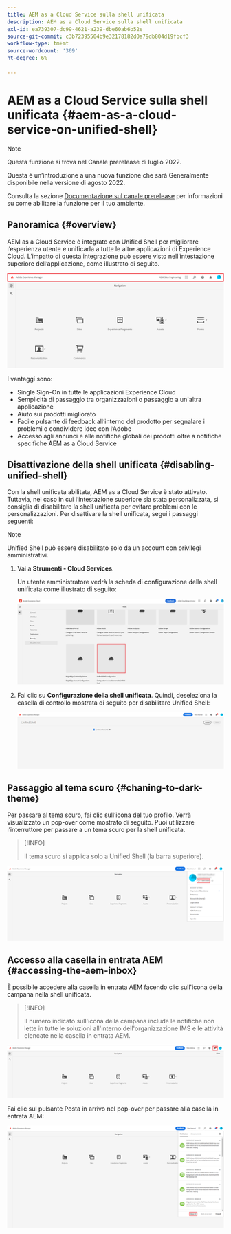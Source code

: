 ```yaml
---
title: AEM as a Cloud Service sulla shell unificata
description: AEM as a Cloud Service sulla shell unificata
exl-id: ea739307-dc99-4621-a239-dbe60ab6b52e
source-git-commit: c3b72395504b9e32178182d0a79db804d19fbcf3
workflow-type: tm+mt
source-wordcount: '369'
ht-degree: 6%

---
```


# AEM as a Cloud Service sulla shell unificata {#aem-as-a-cloud-service-on-unified-shell}

>[!NOTE]
>Questa funzione si trova nel Canale prerelease di luglio 2022.
>
>Questa è un’introduzione a una nuova funzione che sarà Generalmente disponibile nella versione di agosto 2022.
>
>Consulta la sezione [Documentazione sul canale prerelease](/help/release-notes/prerelease.md#enable-prerelease) per informazioni su come abilitare la funzione per il tuo ambiente.

## Panoramica {#overview}

AEM as a Cloud Service è integrato con Unified Shell per migliorare l’esperienza utente e unificarla a tutte le altre applicazioni di Experience Cloud. L’impatto di questa integrazione può essere visto nell’intestazione superiore dell’applicazione, come illustrato di seguito.

![immagine](/help/overview/assets/unifiedshell1.png)

I vantaggi sono:

* Single Sign-On in tutte le applicazioni Experience Cloud
* Semplicità di passaggio tra organizzazioni o passaggio a un&#39;altra applicazione
* Aiuto sui prodotti migliorato
* Facile pulsante di feedback all’interno del prodotto per segnalare i problemi o condividere idee con l’Adobe
* Accesso agli annunci e alle notifiche globali dei prodotti oltre a notifiche specifiche AEM as a Cloud Service

## Disattivazione della shell unificata {#disabling-unified-shell}

Con la shell unificata abilitata, AEM as a Cloud Service è stato attivato. Tuttavia, nel caso in cui l’intestazione superiore sia stata personalizzata, si consiglia di disabilitare la shell unificata per evitare problemi con le personalizzazioni. Per disattivare la shell unificata, segui i passaggi seguenti:

>[!NOTE]
>Unified Shell può essere disabilitato solo da un account con privilegi amministrativi.

1. Vai a **Strumenti - Cloud Services**.

   Un utente amministratore vedrà la scheda di configurazione della shell unificata come illustrato di seguito:

   ![immagine](/help/overview/assets/unifiedshell2.png)

1. Fai clic su **Configurazione della shell unificata**. Quindi, deseleziona la casella di controllo mostrata di seguito per disabilitare Unified Shell:

   ![immagine](/help/overview/assets/unifiedshell3.png)

## Passaggio al tema scuro {#chaning-to-dark-theme}

Per passare al tema scuro, fai clic sull’icona del tuo profilo. Verrà visualizzato un pop-over come mostrato di seguito. Puoi utilizzare l’interruttore per passare a un tema scuro per la shell unificata.

>[!INFO]
>
>Il tema scuro si applica solo a Unified Shell (la barra superiore).

![immagine](/help/overview/assets/unifiedshell4.png)

## Accesso alla casella in entrata AEM {#accessing-the-aem-inbox}

È possibile accedere alla casella in entrata AEM facendo clic sull&#39;icona della campana nella shell unificata.

>[!INFO]
>
> Il numero indicato sull&#39;icona della campana include le notifiche non lette in tutte le soluzioni all&#39;interno dell&#39;organizzazione IMS e le attività elencate nella casella in entrata AEM.

![immagine](/help/overview/assets/unifiedshell5.png)

Fai clic sul pulsante Posta in arrivo nel pop-over per passare alla casella in entrata AEM:

![immagine](/help/overview/assets/unifiedshell6.png)
